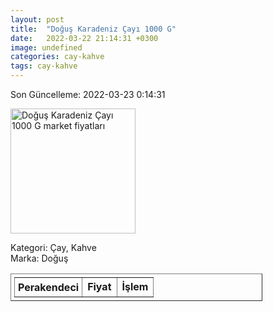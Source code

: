 ```yaml
---
layout: post
title:  "Doğuş Karadeniz Çayı 1000 G"
date:   2022-03-22 21:14:31 +0300
image: undefined
categories: cay-kahve
tags: cay-kahve
---
```


Son Güncelleme: 2022-03-23 0:14:31

<img src="undefined" width="200" alt="Doğuş Karadeniz Çayı 1000 G market fiyatları" />

Kategori: Çay, Kahve
<br />
Marka: Doğuş

<table border="1" style="padding: 5px;width:80%;">
  <tr>
    <td style="padding: 5px;"><strong>Perakendeci</strong></td>
    <td><strong>Fiyat</strong></td>
    <td><strong>İşlem</strong></td>
  </tr>
  
</table>
